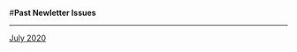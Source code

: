 #**Past Newletter Issues**

------

[July 2020](https://mailchi.mp/ab1afe470a02/the-platform-newsletter-inaugural-edition-4484768?e=[UNIQID])

